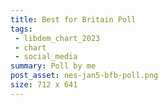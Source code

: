```yaml
---
title: Best for Britain Poll
tags: 
 - libdem_chart_2023
 - chart
 - social_media
summary: Poll by me
post_asset: nes-jan5-bfb-poll.png
size: 712 x 641
---
```


